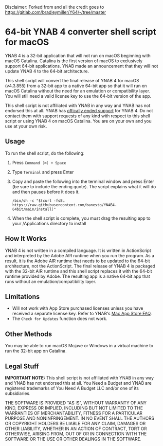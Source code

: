Disclaimer: Forked from and all the credit goes to https://gitlab.com/bradleymiller/Y64/-/tree/master

# 64-bit YNAB 4 converter shell script for macOS

YNAB 4 is a 32-bit application that will not run on macOS beginning with macOS Catalina. Catalina is the first version of macOS to exclusively support 64-bit applications. YNAB made an announcement that they will not update YNAB 4 to the 64-bit architecture.

This shell script will convert the final release of YNAB 4 for macOS (v4.3.855) from a 32-bit app to a native 64-bit app so that it will run on macOS Catalina without the need for an emulation or compatibility layer. You will still need a valid license key to use the 64-bit version of the app.

This shell script is not affiliated with YNAB in any way and YNAB has not endorsed this at all. YNAB has [offically ended support](https://web.archive.org/web/20191008235951/https://www.youneedabudget.com/ynab-4-support-will-end-october-2019/) for YNAB 4. Do not contact them with support requests of any kind with respect to this shell script or using YNAB 4 on macOS Catalina. You are on your own and you use at your own risk.

## Usage

To run the shell script, do the following:

1. Press `Command (⌘) + Space`
2. Type `Terminal` and press Enter
3. Copy and paste the following into the terminal window and press Enter (be sure to include the ending quote). The script explains what it will do and then pauses before it does it.

   ```/bin/sh -c "$(curl -fsSL https://raw.githubusercontent.com/banesto/YNAB4-64bit/main/install)"```

4. When the shell script is complete, you must drag the resulting app to your /Applications directory to install

## How It Works

YNAB 4 is not written in a compiled language. It is written in ActionScript and interpreted by the Adobe AIR runtime when you run the program. As a result, it is the Adobe AIR runtime that needs to be updated to the 64-bit architecture, not the ActionScript. The final release of YNAB 4 is packaged with the 32-bit AIR runtime and this shell script replaces it with the 64-bit runtime provided by Adobe. The resulting app is a native 64-bit app that runs without an emulation/compatibility layer.

## Limitations
- Will not work with App Store purchased licenses unless you have received a separate license key. Refer to YNAB's [Mac App Store FAQ](https://web.archive.org/web/20170817002804/https://classic.youneedabudget.com/support/article/mac-app-store-faq).
- The `Check for Updates` function does not work.

## Other Methods

You may be able to run macOS Mojave or Windows in a virtual machine to run the 32-bit app on Catalina.

## Legal Stuff
**IMPORTANT NOTE:** This shell script is not affiliated with YNAB in any way and YNAB has not endorsed this at all. You Need a Budget and YNAB are registered trademarks of You Need A Budget LLC and/or one of its subsidiaries.

THE SOFTWARE IS PROVIDED "AS IS", WITHOUT WARRANTY OF ANY KIND, EXPRESS OR IMPLIED, INCLUDING BUT NOT LIMITED TO THE WARRANTIES OF MERCHANTABILITY, FITNESS FOR A PARTICULAR PURPOSE AND NONINFRINGEMENT. IN NO EVENT SHALL THE AUTHORS OR COPYRIGHT HOLDERS BE LIABLE FOR ANY CLAIM, DAMAGES OR OTHER LIABILITY, WHETHER IN AN ACTION OF CONTRACT, TORT OR OTHERWISE, ARISING FROM, OUT OF OR IN CONNECTION WITH THE SOFTWARE OR THE USE OR OTHER DEALINGS IN THE SOFTWARE.

